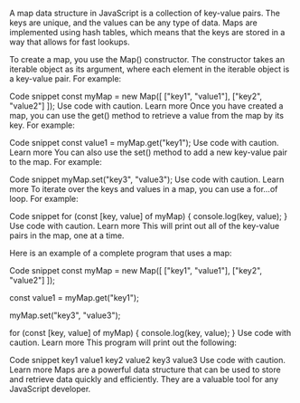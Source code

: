  A map data structure in JavaScript is a collection of key-value pairs. The keys are unique, and the values can be any type of data. Maps are implemented using hash tables, which means that the keys are stored in a way that allows for fast lookups.

To create a map, you use the Map() constructor. The constructor takes an iterable object as its argument, where each element in the iterable object is a key-value pair. For example:

Code snippet
const myMap = new Map([
  ["key1", "value1"],
  ["key2", "value2"]
]);
Use code with caution. Learn more
Once you have created a map, you can use the get() method to retrieve a value from the map by its key. For example:

Code snippet
const value1 = myMap.get("key1");
Use code with caution. Learn more
You can also use the set() method to add a new key-value pair to the map. For example:

Code snippet
myMap.set("key3", "value3");
Use code with caution. Learn more
To iterate over the keys and values in a map, you can use a for...of loop. For example:

Code snippet
for (const [key, value] of myMap) {
  console.log(key, value);
}
Use code with caution. Learn more
This will print out all of the key-value pairs in the map, one at a time.

Here is an example of a complete program that uses a map:

Code snippet
const myMap = new Map([
  ["key1", "value1"],
  ["key2", "value2"]
]);

const value1 = myMap.get("key1");

myMap.set("key3", "value3");

for (const [key, value] of myMap) {
  console.log(key, value);
}
Use code with caution. Learn more
This program will print out the following:

Code snippet
key1 value1
key2 value2
key3 value3
Use code with caution. Learn more
Maps are a powerful data structure that can be used to store and retrieve data quickly and efficiently. They are a valuable tool for any JavaScript developer.